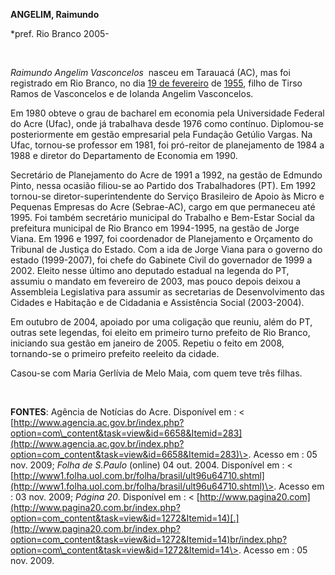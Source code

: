**ANGELIM, Raimundo**

\*pref. Rio Branco 2005-

 

*Raimundo Angelim Vasconcelos*  nasceu em Tarauacá (AC), mas foi
registrado em Rio Branco, no dia [19 de
fevereiro](http://pt.wikipedia.org/wiki/19_de_fevereiro "19 de fevereiro")
de [1955](http://pt.wikipedia.org/wiki/1955 "1955"), filho de Tirso
Ramos de Vasconcelos e de Iolanda Angelim Vasconcelos.

Em 1980 obteve o grau de bacharel em economia pela Universidade Federal
do Acre (Ufac), onde já trabalhava desde 1976 como contínuo. Diplomou-se
posteriormente em gestão empresarial pela Fundação Getúlio Vargas. Na
Ufac, tornou-se professor em 1981, foi pró-reitor de planejamento de
1984 a 1988 e diretor do Departamento de Economia em 1990.

Secretário de Planejamento do Acre de 1991 a 1992, na gestão de Edmundo
Pinto, nessa ocasião filiou-se ao Partido dos Trabalhadores (PT). Em
1992 tornou-se diretor-superintendente do Serviço Brasileiro de Apoio às
Micro e Pequenas Empresas do Acre (Sebrae-AC), cargo em que permaneceu
até 1995. Foi também secretário municipal do Trabalho e Bem-Estar Social
da prefeitura municipal de Rio Branco em 1994-1995, na gestão de Jorge
Viana. Em 1996 e 1997, foi coordenador de Planejamento e Orçamento do
Tribunal de Justiça do Estado. Com a ida de Jorge Viana para o governo
do estado (1999-2007), foi chefe do Gabinete Civil do governador de 1999
a 2002. Eleito nesse último ano deputado estadual na legenda do PT,
assumiu o mandato em fevereiro de 2003, mas pouco depois deixou a
Assembleia Legislativa para assumir as secretarias de Desenvolvimento
das Cidades e Habitação e de Cidadania e Assistência Social (2003-2004).

Em outubro de 2004, apoiado por uma coligação que reuniu, além do PT,
outras sete legendas, foi eleito em primeiro turno prefeito de Rio
Branco, iniciando sua gestão em janeiro de 2005. Repetiu o feito em
2008, tornando-se o primeiro prefeito reeleito da cidade.

Casou-se com Maria Gerlívia de Melo Maia, com quem teve três filhas.

 

**FONTES**: Agência de Notícias do Acre. Disponível em : \<
[http://www.agencia.ac.gov.br/index.php?option=com\_content&task=view&id=6658&Itemid=283](http://www.agencia.ac.gov.br/index.php?option=com_content&task=view&id=6658&Itemid=283)\>.
Acesso em : 05 nov. 2009; *Folha de* *S.Paulo* (online) 04 out. 2004.
Disponível em : \<
[http://www1.folha.uol.com.br/folha/brasil/ult96u64710.shtml](http://www1.folha.uol.com.br/folha/brasil/ult96u64710.shtml)\>.
Acesso em : 03 nov. 2009; *Página* *20*. Disponível em : \<
[http://www.pagina20.com](http://www.pagina20.com.br/index.php?option=com_content&task=view&id=1272&Itemid=14)[.](http://www.pagina20.com.br/index.php?option=com_content&task=view&id=1272&Itemid=14)br/index.php?option=com\_content&task=view&id=1272&Itemid=14\>.
Acesso em : 05 nov. 2009.
